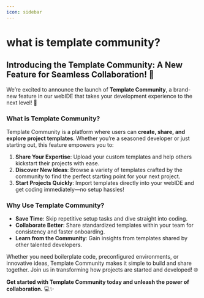 ```yaml
---
icon: sidebar
---
```


# what is template community?

## Introducing the Template Community: A New Feature for Seamless Collaboration! 🌟

We’re excited to announce the launch of **Template Community**, a brand-new feature in our webIDE that takes your development experience to the next level! 🚀

### What is Template Community?

Template Community is a platform where users can **create, share, and explore project templates**. Whether you’re a seasoned developer or just starting out, this feature empowers you to:

1. **Share Your Expertise**: Upload your custom templates and help others kickstart their projects with ease.
2. **Discover New Ideas**: Browse a variety of templates crafted by the community to find the perfect starting point for your next project.
3. **Start Projects Quickly**: Import templates directly into your webIDE and get coding immediately—no setup hassles!

### Why Use Template Community?

* **Save Time**: Skip repetitive setup tasks and dive straight into coding.
* **Collaborate Better**: Share standardized templates within your team for consistency and faster onboarding.
* **Learn from the Community**: Gain insights from templates shared by other talented developers.

Whether you need boilerplate code, preconfigured environments, or innovative ideas, Template Community makes it simple to build and share together. Join us in transforming how projects are started and developed! 🌐

**Get started with Template Community today and unleash the power of collaboration.** 💻✨
